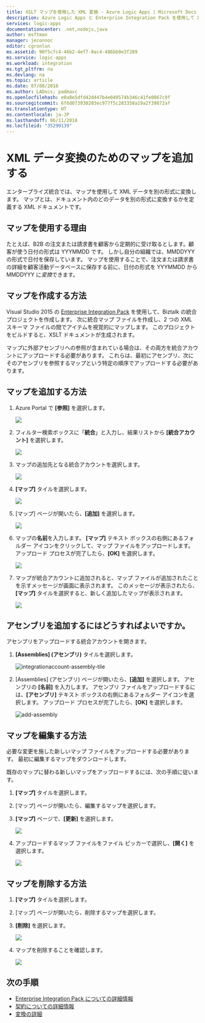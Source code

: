 ```yaml
---
title: XSLT マップを使用した XML 変換 - Azure Logic Apps | Microsoft Docs
description: Azure Logic Apps と Enterprise Integration Pack を使用して XML データを変換する XSLT マップを追加する
services: logic-apps
documentationcenter: .net,nodejs,java
author: msftman
manager: jeconnoc
editor: cgronlun
ms.assetid: 90f5cfc4-46b2-4ef7-8ac4-486bb0e3f289
ms.service: logic-apps
ms.workload: integration
ms.tgt_pltfrm: na
ms.devlang: na
ms.topic: article
ms.date: 07/08/2016
ms.author: LADocs; padmavc
ms.openlocfilehash: e0a8e5dfd42d447b4e049574b346c41fe0067c9f
ms.sourcegitcommit: 6f6d073930203ec977f5c283358a19a2f39872af
ms.translationtype: HT
ms.contentlocale: ja-JP
ms.lasthandoff: 06/11/2018
ms.locfileid: "35299139"
---
```

# <a name="add-maps-for-xml-data-transform"></a>XML データ変換のためのマップを追加する

エンタープライズ統合では、マップを使用して XML データを別の形式に変換します。 マップとは、ドキュメント内のどのデータを別の形式に変換するかを定義する XML ドキュメントです。 

## <a name="why-use-maps"></a>マップを使用する理由

たとえば、B2B の注文または請求書を顧客から定期的に受け取るとします。顧客が使う日付の形式は YYYMMDD です。 しかし自分の組織では、MMDDYYY の形式で日付を保存しています。 マップを使用することで、注文または請求書の詳細を顧客活動データベースに保存する前に、日付の形式を YYYMMDD から MMDDYYY に*変換*できます。


## <a name="how-do-i-create-a-map"></a>マップを作成する方法

Visual Studio 2015 の [Enterprise Integration Pack](logic-apps-enterprise-integration-overview.md "Enterprise Integration Pack についての詳細情報") を使用して、Biztalk の統合プロジェクトを作成します。 次に統合マップ ファイルを作成し、2 つの XML スキーマ ファイルの間でアイテムを視覚的にマップします。 このプロジェクトをビルドすると、XSLT ドキュメントが生成されます。

マップに外部アセンブリへの参照が含まれている場合は、その両方を統合アカウントにアップロードする必要があります。 これらは、最初にアセンブリ、次にそのアセンブリを参照するマップという特定の順序でアップロードする必要があります。


## <a name="how-do-i-add-a-map"></a>マップを追加する方法

1. Azure Portal で **[参照]** を選択します。

    ![](./media/logic-apps-enterprise-integration-overview/overview-1.png)

2. フィルター検索ボックスに「**統合**」と入力し、結果リストから **[統合アカウント]** を選択します。

    ![](./media/logic-apps-enterprise-integration-overview/overview-2.png)

3. マップの追加先となる統合アカウントを選択します。

    ![](./media/logic-apps-enterprise-integration-overview/overview-3.png)

4. **[マップ]** タイルを選択します。

    ![](./media/logic-apps-enterprise-integration-maps/map-1.png)

5. [マップ] ページが開いたら、**[追加]** を選択します。

    ![](./media/logic-apps-enterprise-integration-maps/map-2.png)  

6. マップの**名前**を入力します。 **[マップ]** テキスト ボックスの右側にあるフォルダー アイコンをクリックして、マップ ファイルをアップロードします。 アップロード プロセスが完了したら、**[OK]** を選択します。

    ![](./media/logic-apps-enterprise-integration-maps/map-3.png)

7. マップが統合アカウントに追加されると、マップ ファイルが追加されたことを示すメッセージが画面に表示されます。 このメッセージが表示されたら、**[マップ]** タイルを選択すると、新しく追加したマップが表示されます。

    ![](./media/logic-apps-enterprise-integration-maps/map-4.png)


## <a name="how-do-i-add-an-assembly"></a>アセンブリを追加するにはどうすればよいですか。
アセンブリをアップロードする統合アカウントを開きます。

1. **[Assemblies] (アセンブリ)** タイルを選択します。

    ![integrationaccount-assembly-tile](./media/logic-apps-enterprise-integration-maps/assemblytile.png)

2. [Assemblies] (アセンブリ) ページが開いたら、**[追加]** を選択します。 アセンブリの **[名前]** を入力します。 アセンブリ ファイルをアップロードするには、**[アセンブリ]** テキスト ボックスの右側にあるフォルダー アイコンを選択します。 アップロード プロセスが完了したら、**[OK]** を選択します。

    ![add-assembly](./media/logic-apps-enterprise-integration-maps/assemblyfile.png)


## <a name="how-do-i-edit-a-map"></a>マップを編集する方法

必要な変更を施した新しいマップ ファイルをアップロードする必要があります。 最初に編集するマップをダウンロードします。

既存のマップに替わる新しいマップをアップロードするには、次の手順に従います。

1. **[マップ]** タイルを選択します。

2. [マップ] ページが開いたら、編集するマップを選択します。

3. **[マップ]** ページで、**[更新]** を選択します。

    ![](./media/logic-apps-enterprise-integration-maps/edit-1.png)

4. アップロードするマップ ファイルをファイル ピッカーで選択し、**[開く]** を選択します。

    ![](./media/logic-apps-enterprise-integration-maps/edit-2.png)

## <a name="how-to-delete-a-map"></a>マップを削除する方法

1. **[マップ]** タイルを選択します。

2. [マップ] ページが開いたら、削除するマップを選択します。

3. **[削除]** を選択します。

    ![](./media/logic-apps-enterprise-integration-maps/delete.png)

4. マップを削除することを確認します。

    ![](./media/logic-apps-enterprise-integration-maps/delete-confirmation-1.png)

## <a name="next-steps"></a>次の手順
* [Enterprise Integration Pack についての詳細情報](logic-apps-enterprise-integration-overview.md "Enterprise Integration Pack についての詳細情報")  
* [契約についての詳細情報](../logic-apps/logic-apps-enterprise-integration-agreements.md "Enterprise Integration の契約についての詳細情報")  
* [変換の詳細](logic-apps-enterprise-integration-transform.md "エンタープライズ統合変換についての詳細")  


